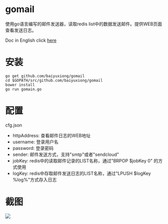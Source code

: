 # gomail
使用go语言编写的邮件发送器，读取redis list中的数据发送邮件。提供WEB页面查看发送日志。

Doc in English click [here](https://github.com/baiyuxiong/gomail/blob/master/README_en.md)

# 安装

````
go get github.com/baiyuxiong/gomail
cd $GOPATH/src/github.com/baiyuxiong/gomail
bower install
go run gomain.go
````

# 配置
cfg.json

* httpAddress: 查看邮件日志的WEB地址
* username: 登录用户名
* password: 登录密码
* sender: 邮件发送方式，支持"smtp"或者"sendcloud"
* jobKey: redis中的读取邮件记录的LIST名称，通过"BRPOP $jobKey 0" 的方式使用
* logKey: redis中存取邮件发送日志的LIST名称，通过"LPUSH $logKey %log%"方式存入日志

# 截图
![](http://baiyuxiong.com/download/screenshot.png)
